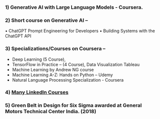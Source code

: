 ### 1) Generative AI with Large Language Models - Coursera.

### 2) Short course on Generative AI – 
•	ChatGPT Prompt Engineering for Developers
•	Building Systems with the ChatGPT API
### 3) Specializations/Courses on Coursera – 
* Deep Learning (5 Course), 
* TensorFlow in Practice – (4 Course), Data Visualization Tableau 
* Machine Learning by Andrew NG course
* Machine Learning A-Z: Hands on Python – Udemy
* Natural Language Processing Specialization - Coursera
### 4) [Many LinkedIn Courses](https://github.com/sushantsp/NLP/tree/master/Cerificates)
### 5) Green Belt in Design for Six Sigma awarded at General Motors Technical Center India. (2018)

